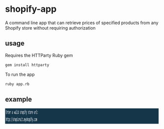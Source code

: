 # shopify-app
A command line app that can retrieve prices of specified products from any Shopify store without requiring authorization

## usage
Requires the HTTParty Ruby gem
```sh
gem install httparty
```

To run the app
```sh
ruby app.rb
```

## example
<img src="/screenshots/url_prompt_img.PNG" alt="alt text" width="500" height="50">
